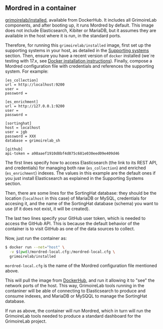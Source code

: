 ## Mordred in a container

[grimoirelab/installed](https://hub.docker.com/r/grimoirelab/installed/), available from DockerHub. It includes all GrimoireLab components, and after booting up, it runs Mordred by default. This image does not include Elasticsearch, Kibiter or MariaDB, but it assumes they are available in the host where it is run, in the standard ports.

Therefore, for running this `grimoirelab/installed` image, first set up the supporting systems in your host, as detailed in the [Supporting systems](supporting-systems.md) section. Then, ensure you have a recent version of `docker` installed (we´re testing with 17.x, see [Docker installation instructions](https://docs.docker.com/engine/installation/)). Finally, compose a Mordred configuration file with credentials and references the supporting system. For example:

```
[es_collection]
url = http://localhost:9200
user =
password =

[es_enrichment]
url = http://127.0.0.1:9200
user =
password =

[sortinghat]
host = localhost
user = jgb
password = XXX
database = grimoirelab_sh

[github]
api-token = a98aaef1910d8bf4d875c681e030eed09e409d46
```

The first lines specify how to access Elasticsearch (the link to its REST API, and credentials) for managing both raw (`es_collection`) and enriched (`es_enrichment`) indexes. The values in this example are the default ones if you just install Elasticsearch as explained in the Supporting Systems section.

Then, there are some lines for the SortingHat database: they should be the location (`localhost` in this case) of MariaDB or MySQL, credentials for accesing it, and the name of the SortingHat database (schema) you want to use (if it does not exist, it will be created).

The last two lines specify your GitHub user token, which is needed to access the GitHub API. This is because the default behavior of the container is to visit GitHub as one of the data sources to collect.
 
Now, just run the container as:

```bash
$ docker run --net="host" \
  -v $(pwd)/mordred-local.cfg:/mordred-local.cfg \
  grimoirelab/installed
```

`mordred-local.cfg` is the name of the Mordred configuration file mentioned above.

This will pull the image from [DockerHub](http://dockerhub.com), and run it allowing it to "see" the network ports of the host. This way, GrimoireLab tools running in the contaniner will be able of connecting to Elasticsearch to produce and consume indexes, and MariaDB or MySQQL to manage the SortingHat database.

If run as above, the container will run Mordred, which in turn will run the GrimoireLab tools needed to produce a standard dashboard for the GrimoireLab project.

